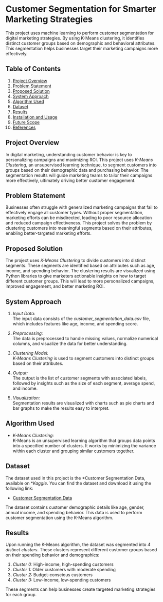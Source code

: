 # Customer Segmentation for Smarter Marketing Strategies

This project uses machine learning to perform customer segmentation for digital marketing strategies. By using K-Means clustering, it identifies distinct customer groups based on demographic and behavioral attributes. This segmentation helps businesses target their marketing campaigns more effectively.

## Table of Contents
1. [Project Overview](#project-overview)
2. [Problem Statement](#problem-statement)
3. [Proposed Solution](#proposed-solution)
4. [System Approach](#system-approach)
5. [Algorithm Used](#algorithm-used)
6. [Dataset](#dataset)
7. [Results](#results)
8. [Installation and Usage](#installation-and-usage)
9. [Future Scope](#future-scope)
10. [References](#references)

## Project Overview

In digital marketing, understanding customer behavior is key to personalizing campaigns and maximizing ROI. This project uses *K-Means Clustering*, an unsupervised learning technique, to segment customers into groups based on their demographic data and purchasing behavior. The segmentation results will guide marketing teams to tailor their campaigns more effectively, ultimately driving better customer engagement.

## Problem Statement

Businesses often struggle with generalized marketing campaigns that fail to effectively engage all customer types. Without proper segmentation, marketing efforts can be misdirected, leading to poor resource allocation and reduced campaign effectiveness. This project solves the problem by clustering customers into meaningful segments based on their attributes, enabling better-targeted marketing efforts.

## Proposed Solution

The project uses *K-Means Clustering* to divide customers into distinct segments. These segments are identified based on attributes such as age, income, and spending behavior. The clustering results are visualized using Python libraries to give marketers actionable insights on how to target different customer groups. This will lead to more personalized campaigns, improved engagement, and better marketing ROI.

## System Approach

1. *Input Data:*  
   The input data consists of the *customer_segmentation_data.csv* file, which includes features like age, income, and spending score.

2. *Preprocessing:*  
   The data is preprocessed to handle missing values, normalize numerical columns, and visualize the data for better understanding.

3. *Clustering Model:*  
   *K-Means Clustering* is used to segment customers into distinct groups based on their attributes.

4. *Output:*  
   The output is the list of customer segments with associated labels, followed by insights such as the size of each segment, average spend, and income.

5. *Visualization:*  
   Segmentation results are visualized with charts such as pie charts and bar graphs to make the results easy to interpret.

## Algorithm Used

- *K-Means Clustering:*  
  K-Means is an unsupervised learning algorithm that groups data points into a specified number of clusters. It works by minimizing the variance within each cluster and grouping similar customers together.

## Dataset

The dataset used in this project is the *Customer Segmentation Data, available on **Kaggle*. You can find the dataset and download it using the following link:

- [Customer Segmentation Data](https://www.kaggle.com/vjchoudhary7/customer-segmentation-tutorial)

The dataset contains customer demographic details like age, gender, annual income, and spending behavior. This data is used to perform customer segmentation using the K-Means algorithm.

## Results

Upon running the K-Means algorithm, the dataset was segmented into *4 distinct clusters*. These clusters represent different customer groups based on their spending behavior and demographics:

1. *Cluster 0:* High-income, high-spending customers  
2. *Cluster 1:* Older customers with moderate spending  
3. *Cluster 2:* Budget-conscious customers  
4. *Cluster 3:* Low-income, low-spending customers

These segments can help businesses create targeted marketing strategies for each group.
